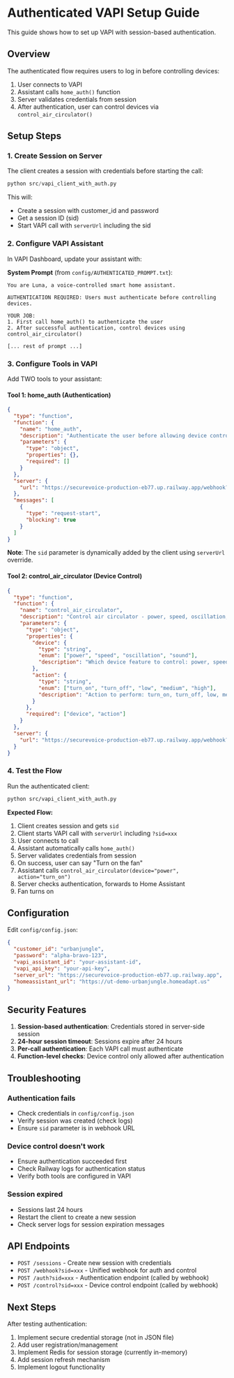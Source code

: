 # Authenticated VAPI Setup Guide

This guide shows how to set up VAPI with session-based authentication.

## Overview

The authenticated flow requires users to log in before controlling devices:

1. User connects to VAPI
2. Assistant calls `home_auth()` function
3. Server validates credentials from session
4. After authentication, user can control devices via `control_air_circulator()`

## Setup Steps

### 1. Create Session on Server

The client creates a session with credentials before starting the call:

```python
python src/vapi_client_with_auth.py
```

This will:
- Create a session with customer_id and password
- Get a session ID (sid)
- Start VAPI call with `serverUrl` including the sid

### 2. Configure VAPI Assistant

In VAPI Dashboard, update your assistant with:

**System Prompt** (from `config/AUTHENTICATED_PROMPT.txt`):

```
You are Luna, a voice-controlled smart home assistant.

AUTHENTICATION REQUIRED: Users must authenticate before controlling devices.

YOUR JOB:
1. First call home_auth() to authenticate the user
2. After successful authentication, control devices using control_air_circulator()

[... rest of prompt ...]
```

### 3. Configure Tools in VAPI

Add TWO tools to your assistant:

#### Tool 1: home_auth (Authentication)

```json
{
  "type": "function",
  "function": {
    "name": "home_auth",
    "description": "Authenticate the user before allowing device control. Must be called first.",
    "parameters": {
      "type": "object",
      "properties": {},
      "required": []
    }
  },
  "server": {
    "url": "https://securevoice-production-eb77.up.railway.app/webhook?sid={{DYNAMIC_SID}}"
  },
  "messages": [
    {
      "type": "request-start",
      "blocking": true
    }
  ]
}
```

**Note**: The `sid` parameter is dynamically added by the client using `serverUrl` override.

#### Tool 2: control_air_circulator (Device Control)

```json
{
  "type": "function",
  "function": {
    "name": "control_air_circulator",
    "description": "Control air circulator - power, speed, oscillation, and sound. Only call after successful authentication.",
    "parameters": {
      "type": "object",
      "properties": {
        "device": {
          "type": "string",
          "enum": ["power", "speed", "oscillation", "sound"],
          "description": "Which device feature to control: power, speed, oscillation, or sound"
        },
        "action": {
          "type": "string",
          "enum": ["turn_on", "turn_off", "low", "medium", "high"],
          "description": "Action to perform: turn_on, turn_off, low, medium, or high"
        }
      },
      "required": ["device", "action"]
    }
  },
  "server": {
    "url": "https://securevoice-production-eb77.up.railway.app/webhook?sid={{DYNAMIC_SID}}"
  }
}
```

### 4. Test the Flow

Run the authenticated client:

```bash
python src/vapi_client_with_auth.py
```

**Expected Flow:**

1. Client creates session and gets `sid`
2. Client starts VAPI call with `serverUrl` including `?sid=xxx`
3. User connects to call
4. Assistant automatically calls `home_auth()`
5. Server validates credentials from session
6. On success, user can say "Turn on the fan"
7. Assistant calls `control_air_circulator(device="power", action="turn_on")`
8. Server checks authentication, forwards to Home Assistant
9. Fan turns on

## Configuration

Edit `config/config.json`:

```json
{
  "customer_id": "urbanjungle",
  "password": "alpha-bravo-123",
  "vapi_assistant_id": "your-assistant-id",
  "vapi_api_key": "your-api-key",
  "server_url": "https://securevoice-production-eb77.up.railway.app",
  "homeassistant_url": "https://ut-demo-urbanjungle.homeadapt.us"
}
```

## Security Features

1. **Session-based authentication**: Credentials stored in server-side session
2. **24-hour session timeout**: Sessions expire after 24 hours
3. **Per-call authentication**: Each VAPI call must authenticate
4. **Function-level checks**: Device control only allowed after authentication

## Troubleshooting

### Authentication fails

- Check credentials in `config/config.json`
- Verify session was created (check logs)
- Ensure `sid` parameter is in webhook URL

### Device control doesn't work

- Ensure authentication succeeded first
- Check Railway logs for authentication status
- Verify both tools are configured in VAPI

### Session expired

- Sessions last 24 hours
- Restart the client to create a new session
- Check server logs for session expiration messages

## API Endpoints

- `POST /sessions` - Create new session with credentials
- `POST /webhook?sid=xxx` - Unified webhook for auth and control
- `POST /auth?sid=xxx` - Authentication endpoint (called by webhook)
- `POST /control?sid=xxx` - Device control endpoint (called by webhook)

## Next Steps

After testing authentication:

1. Implement secure credential storage (not in JSON file)
2. Add user registration/management
3. Implement Redis for session storage (currently in-memory)
4. Add session refresh mechanism
5. Implement logout functionality
